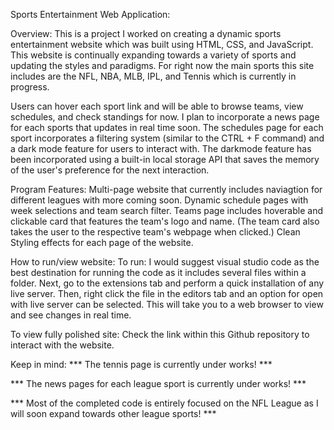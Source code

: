Sports Entertainment Web Application:

Overview:
This is a project I worked on creating a dynamic sports entertainment website which was built using HTML, CSS, and JavaScript. 
This website is continually expanding towards a variety of sports and updating the styles and paradigms. For right now the main sports this site includes are the NFL, NBA, MLB, IPL, and Tennis which is currently in progress.

Users can hover each sport link and will be able to browse teams, view schedules, and check standings for now. I plan to incorporate a news page for each sports that updates in real time soon.
The schedules page for each sport incorporates a filtering system (similar to the CTRL + F command) and a dark mode feature for users to interact with. 
The darkmode feature has been incorporated using a built-in local storage API that saves the memory of the user's preference for the next interaction.

Program Features:
Multi-page website that currently includes naviagtion for different leagues with more coming soon.
Dynamic schedule pages with week selections and team search filter.
Teams page includes hoverable and clickable card that features the team's logo and name. (The team card also takes the user to the respective team's webpage when clicked.)
Clean Styling effects for each page of the website.

How to run/view website:
To run: I would suggest visual studio code as the best destination for running the code as it includes several files within a folder.
Next, go to the extensions tab and perform a quick installation of any live server. 
Then, right click the file in the editors tab and an option for open with live server can be selected.
This will take you to a web browser to view and see changes in real time.

To view fully polished site: Check the link within this Github repository to interact with the website.

Keep in mind:
*** The tennis page is currently under works! ***

*** The news pages for each league sport is currently under works! ***

*** Most of the completed code is entirely focused on the NFL League as I will soon expand towards other league sports! ***
